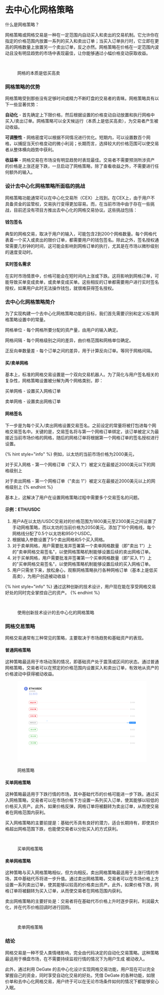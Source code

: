 # 去中心化网格策略

什么是网格策略？

网格策略或网格交易是一种在一定范围内自动买入和卖出的交易机制。它允许你在指定的价格范围内放置一系列的买入和卖出订单；当买入订单执行时，它立即在更高的网格数量上放置另一个卖出订单，反之亦然。网格策略在价格在一定范围内波动且没有明显趋势的市场中表现最佳，让你能够通过小幅价格变动获取收益。

<figure><img src="../.gitbook/assets/Grid-Trading-Long-CN-v1.gif" alt=""><figcaption><p>网格的本质是低买高卖</p></figcaption></figure>

### 网格策略的优势

网格策略受到那些没有足够时间或精力不断盯盘的交易者的青睐。网格策略具有以下一些显著优势：

**自动化** - 首先确定上下限价格，然后根据设置的价格变动自动放置和执行网格中买入/卖出订单。网格策略可以全天候运行（本质上是低买高卖），为交易者产生被动收益。

**可调整性** - 网格密度可以根据不同情况进行优化。短期内，可以设置数百个网格，以捕捉当天价格变动的微小利润；长期而言，选择较大的价格范围可以使交易者从整体横向趋势中获利。

**收益率** - 网格交易在市场没有明显趋势时表现最佳。交易者不需要预测所涉资产的价格是上涨还是下跌，一旦启动了网格策略，除了查看收益之外，不需要进行任何额外的输入。

### 设计去中心化网格策略所面临的挑战

网格策略功能通常可以在中心化交易所（CEX）上找到。在CEX上，由于用户不具备资金的监管权，交易执行变得更加容易。而，在当前市场中由于存在一些挑战，目前还没有项目方推出去中心化的网格交易协议。这些挑战包括：

#### 钱包签名

典型的网格交易，取决于用户的输入，可能包含2到200个网格数量。每个网格代表着一个买入或卖出的限价订单，都需要用户的钱包签名。除此之外，签名授权通常需要几秒钟的时间，这可能会影响到网格订单的执行，尤其是在市场以微秒级别的速度变动时。

#### 实时签名需求

在实时市场情景中，价格可能会在短时间内上涨或下跌。这将影响到网格订单，可能导致买单变成卖单，或卖单变成买单。这些相反的订单都需要用户进行实时签名授权，如果用户此时无法操作钱包，就很难获得签名授权。

### 去中心化网格策略简介

为了实现构建一个去中心化网格策略功能的目标，我们首先需要识别和定义标准网格策略设置中的常量。

网格单位 - 每个网格所要分配的资产量，由用户的输入确定。

网格间隔 - 每个网格级别之间的差异，由价格范围和网格单位确定。

正反向单数量差 - 每个订单之间的差异，用于计算反向订单。等同于网格间隔。

#### 买/卖单网格

基本上，标准的网格交易设置是一个双向交易机器人。为了简化与用户签名相关的复杂性，网格策略设置被分解为两个网格类别，即：

买单网格 - 设置买入网格订单

卖单网格 - 设置卖出网格订单

#### 网格签名

下一步是为每个买入/卖出网格设置交易签名。之前设定的常量将被打包进每个网格交易签名中。关键的是，交易签名将与第一个网格订单绑定，该订单被定义为最接近当前市场价格的网格，随后的网格订单将根据第一个网格订单的签名授权进行设置。

{% hint style="info" %}
例如，以太坊的当前市场价格为2000美元，

对于买入网格 - 第一个网格订单（"买入 1"）被定义在最接近2000美元以下的网格级别上

对于卖出网格 - 第一个网格订单（"卖出 1"）被定义在最接近2000美元以上的网格级别上
{% endhint %}

基本上，这解决了用户在设置网格策略过程中需要多个交易签名的问题。

#### 示例：ETH/USDC

1. 用户A在以太坊/USDC交易对的价格范围为1800美元至2300美元之间设置了手动网格策略，而以太坊的当前价格为2050美元。添加了10个网格线，每个网格线分配了0.5个以太坊和950个USDC。
2. 根据输入参数设置了5个卖出网格和5个买入网格。
3. 对于卖单网格，用户需要批准并签署第一个卖单网格数量（即"卖出 1"）上的"卖单网格交易签名"，以使网格策略机制能够设置后续的卖出网格订单。
4. 对于买单网格，用户需要批准并签署第一个买单网格数量（即"买入 1"）上的"买单网格交易签名"，以使网格策略机制能够设置后续的买入网格订单。
5. 用户只需坐下来，放松身心，观察网格策略执行各种网格订单（基本上是低买高卖），为用户创造被动收益！

{% hint style="info" %}
通过这种创新的技术设计，用户现在能在享受网格交易好处的同时完全掌控自己的资产。
{% endhint %}

<figure><img src="../.gitbook/assets/Spot-Grid-Trading-Bot-China-v4.gif" alt=""><figcaption><p>使用创新技术设计的去中心化的网格策略</p></figcaption></figure>

### 网格交易策略

网格交易通常有三种常见的策略，主要取决于市场趋势和基础资产的表现。

#### 普通网格策略

这种策略最适用于市场动荡的情况，即基础资产处于震荡或区间的状态。通过普通网格策略，交易者可以在预定的价格范围内设置买入和卖出订单，有效地从资产的价格波动中获得被动收益。

<figure><img src="../.gitbook/assets/Normal-Grid-CN-m.gif" alt=""><figcaption><p>网格策略</p></figcaption></figure>

#### 买单网格策略

这种策略最适用于下跌行情的市场，其中基础代币的价格可能进一步下跌。通过买入网格策略，交易者可以在市场价格下方设置一系列买入订单，使其能够以较低的价格买入资产。此外，如果价格反弹，网格订单将被翻转为卖出订单，从而使交易者在网格范围内获利。

买入网格策略的主要前提是：基础代币具有良好的潜力，适合长期持有，即使其价格超出网格范围下跌，也能使交易者以分批买入的方式获利。

<figure><img src="../.gitbook/assets/Buy-Grid-CN-v1.gif" alt=""><figcaption><p>买单网格策略</p></figcaption></figure>

#### 卖单网格策略

这种策略与买入网格策略相似，但方向相反。卖出网格策略最适用于上涨行情的市场，其中基础代币将进一步升值。通过卖出网格策略，交易者可以在市场价格上方设置一系列卖出订单，使其能够以较高的价格卖出资产。此外，如果价格下跌，网格订单将被翻转为买入订单，从而使交易者在网格范围内获利。

卖出网格策略的主要好处是：交易者将在基础代币价格上升时逐步获利，利润最大化，并在代币价格回调时进行回购。

<figure><img src="../.gitbook/assets/Sell-Grid-CH-v1.gif" alt=""><figcaption><p>卖单网格策略</p></figcaption></figure>

### 结论

网格交易是一种不受人类情绪影响，完全由代码决定的自动化交易策略。这种策略最适用于横盘市场，在不需要持续监视行情的情况下为用户生成 被动收入。

此外，通过利用 DeGate 的去中心化设计实现网格交易功能，用户现在可以完全掌握自己的资金，同时享受自动化交易的好处。凭借 DeGate 的各种功能，如限价单和去中心化网格交易，用户终于可以在无论市场条件如何的情况下都能够安心入眠。
